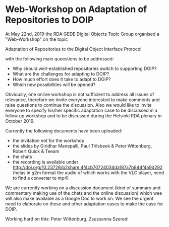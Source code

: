 # Web-Workshop on Adaptation of Repositories to DOIP
At May 22nd, 2019 the RDA GEDE Digital Objects Topic Group organised a "Web-Workshop" on the topic

Adaptation of Repositories to the Digital Object Interface Protocol

with the following main queestions to be addressed:

- Why should well-established repositories switch to supporting DOIP?
- What are the challenges for adapting to DOIP?
- How much effort does it take to adapt to DOIP?
- Which new possibilities will be opened?

Obviously, one online workshop is not sufficient to address all issues of relevance, therefore we invite everyone interested to make comments and raise questions to continue the discussion. Also we would like to invite everyone to specify his/her specific adaptation case to be discussed in a follow up workshop and to be discussed during the Helsinki RDA plenary in October 2019.

Currently the following documents have been uploaded:

- the invitation not for the workshop
- the slides by Giridhar Manepalli, Paul Trilsbeek & Peter Wittenburg, Robert Quick & Teeam
- the chats 
- the recording is available under http://doi.org/10.23728/b2share.4f4cb70724034da187a7b844f4a9d292 (helas in g2m format the audio of which works with the VLC player, need to find a converter to mp4)

We are currently working on a discussion document (kind of summary and commentary making use of the chats and the online discussion) which wee will also make available as a Google Doc to work on. We see the urgent need to elaborate on these and other adaptation cases to make the case for DOIP.

Working hard on this: Peter Wittenburg, Zsuzsanna Szeredi
